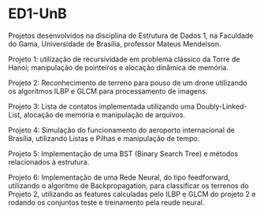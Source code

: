 # ED1-UnB
Projetos desenvolvidos na disciplina de Estrutura de Dados 1, na Faculdade do Gama, Universidade de Brasília, professor Mateus Mendelson.

Projeto 1: utilização de recursividade em problema clássico da Torre de Hanoi; manipulação de pointeiros e alocação dinâmica de memória.

Projeto 2: Reconhecimento de terreno para pouso de um drone utilizando os algoritmos ILBP e GLCM para processamento de imagens.

Projeto 3: Lista de contatos implementada utilizando uma Doubly-Linked-List, alocação de memória e manipulação de arquivos.

Projeto 4: Simulação do funcionamento do aeroporto internacional de Brasília, utilizando Listas e Pilhas e manipulação de tempo.

Projeto 5: Implementação de uma BST (Binary Search Tree) e métodos relacionados à estrutura.

Projeto 6: Implementação de uma Rede Neural, do tipo feedforward, utilizando o algoritmo de Backpropagation, para classificar os terrenos do Projeto 2, utilizando as features calculadas pelo ILBP e GLCM do projeto 2 e rodando os conjuntos teste e treinamento pela reude neural.

